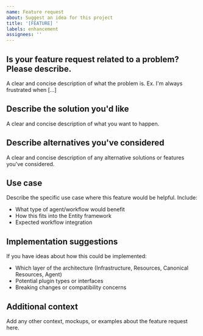 ```yaml
---
name: Feature request
about: Suggest an idea for this project
title: '[FEATURE] '
labels: enhancement
assignees: ''
---
```


## Is your feature request related to a problem? Please describe.
A clear and concise description of what the problem is. Ex. I'm always frustrated when [...]

## Describe the solution you'd like
A clear and concise description of what you want to happen.

## Describe alternatives you've considered
A clear and concise description of any alternative solutions or features you've considered.

## Use case
Describe the specific use case where this feature would be helpful. Include:
- What type of agent/workflow would benefit
- How this fits into the Entity framework
- Expected workflow integration

## Implementation suggestions
If you have ideas about how this could be implemented:
- Which layer of the architecture (Infrastructure, Resources, Canonical Resources, Agent)
- Potential plugin types or interfaces
- Breaking changes or compatibility concerns

## Additional context
Add any other context, mockups, or examples about the feature request here.
